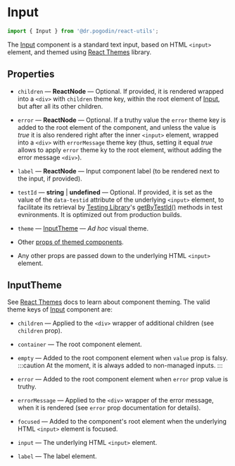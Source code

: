 # Input
```jsx
import { Input } from '@dr.pogodin/react-utils';
```
The [Input] component is a standard text input, based on HTML `<input>` element,
and themed using [React Themes] library.

## Properties

- `children` &mdash; **ReactNode** &mdash; Optional. If provided, it is rendered
  wrapped into a `<div>` with `children` theme key, within the root element of
  [Input], but after all its other children.

- `error` &mdash; **ReactNode** &mdash; Optional. If a truthy value
  the `error` theme key is added to the root element of the component,
  and unless the value is _true_ it is also rendered right after
  the inner `<input>` element, wrapped into a `<div>` with `errorMessage`
  theme key (thus, setting it equal _true_ allows to apply `error` theme
  ky to the root element, without adding the error message `<div>`).

- `label` &mdash; **ReactNode** &mdash; Input component label
  (to be rendered next to the input, if provided).

- `testId` &mdash; **string** | **undefined** &mdash; Optional. If provided,
  it is set as the value of the `data-testid` attribute of the underlying `<input>`
  element, to facilitate its retrieval by [Testing Library]'s [getByTestId()]
  methods in test evnironments. It is optimized out from production builds.

- `theme` &mdash; [InputTheme] &mdash; _Ad hoc_ visual theme.
- Other [props of themed components](https://www.npmjs.com/package/@dr.pogodin/react-themes#themed-component-properties).
- Any other props are passed down to the underlying HTML `<input>` element.

## InputTheme

See [React Themes] docs to learn about component theming. The valid theme keys
of [Input] component are:

- `children` &mdash; Applied to the `<div>` wrapper of additional children
  (see `children` prop).

- `container` &mdash; The root component element.

- `empty` &mdash; Added to the root component element when `value` prop
  is falsy.
  :::caution
  At the moment, it is always added to non-managed inputs.
  :::

- `error` &mdash; Added to the root component element when `error` prop value
  is truthy.

- `errorMessage` &mdash; Applied to the `<div>` wrapper of the error message,
  when it is rendered (see `error` prop documentation for details).

- `focused` &mdash; Added to the component's root element when the underlying
  HTML `<input>` element is focused.

- `input` &mdash; The underlying HTML `<input>` element.
- `label` &mdash; The label element.

[getByTestId()]: https://testing-library.com/docs/queries/bytestid
[Input]: #
[InputTheme]: #inputtheme
[React Themes]: https://dr.pogodin.studio/docs/react-themes
[Testing Library]: https://testing-library.com
